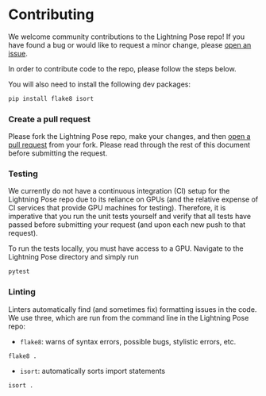 # Contributing

We welcome community contributions to the Lightning Pose repo! 
If you have found a bug or would like to request a minor change, please 
[open an issue](https://github.com/danbider/lightning-pose/issues).

In order to contribute code to the repo, please follow the steps below.

You will also need to install the following dev packages:
```bash
pip install flake8 isort
```

### Create a pull request
Please fork the Lightning Pose repo, make your changes, and then 
[open a pull request](https://docs.github.com/en/pull-requests/collaborating-with-pull-requests/proposing-changes-to-your-work-with-pull-requests/creating-a-pull-request-from-a-fork) 
from your fork. Please read through the rest of this document before submitting the request.

### Testing
We currently do not have a continuous integration (CI) setup for the Lightning Pose repo due to its
reliance on GPUs (and the relative expense of CI services that provide GPU machines for testing).
Therefore, it is imperative that you run the unit tests yourself and verify that all tests have
passed before submitting your request (and upon each new push to that request).

To run the tests locally, you must have access to a GPU. Navigate to the Lightning Pose directory
and simply run
```bash
pytest
```

### Linting
Linters automatically find (and sometimes fix) formatting issues in the code. We use three, which
are run from the command line in the Lightning Pose repo:

* `flake8`: warns of syntax errors, possible bugs, stylistic errors, etc.
```bash
flake8 .
```

* `isort`: automatically sorts import statements
```bash
isort .
```

